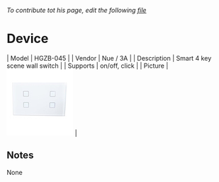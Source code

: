
*To contribute tot his page, edit the following
[file](https://github.com/Koenkk/zigbee2mqtt.io/blob/master/docgen/device_page_notes.js)*

# Device

| Model | HGZB-045  |
| Vendor  | Nue / 3A  |
| Description | Smart 4 key scene wall switch |
| Supports | on/off, click |
| Picture | ![../images/devices/HGZB-045.jpg](../images/devices/HGZB-045.jpg) |

## Notes

None
